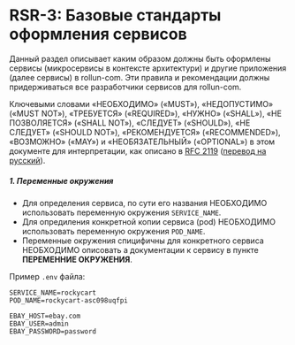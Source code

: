 
RSR-3: Базовые стандарты оформления сервисов
============================================

Данный раздел описывает каким образом должны быть оформлены сервисы (микросервисы в контексте архитектури)
и другие приложения (далее сервисы) в rollun-com. 
Эти правила и рекомендации должны придерживаться все разработчики сервисов для rollun-com.

Ключевыми словами «НЕОБХОДИМО» («MUST»), «НЕДОПУСТИМО» («MUST NOT»), «ТРЕБУЕТСЯ» («REQUIRED»), 
«НУЖНО» («SHALL»), «НЕ ПОЗВОЛЯЕТСЯ» («SHALL NOT»), «СЛЕДУЕТ» («SHOULD»), «НЕ СЛЕДУЕТ» («SHOULD NOT»), 
«РЕКОМЕНДУЕТСЯ» («RECOMMENDED»), «ВОЗМОЖНО» («MAY») и «НЕОБЯЗАТЕЛЬНЫЙ» («OPTIONAL») в этом документе 
для интерпретации, как описано в [RFC 2119](http://www.ietf.org/rfc/rfc2119.txt) 
([перевод на русский](http://rfc.com.ru/rfc2119.htm)).


##### 1. Переменные окружения

* Для определения сервиса, по сути его названия НЕОБХОДИМО использовать переменную окружения `SERVICE_NAME`.
* Для опредиления конкретной копии сервиса (pod) НЕОБХОДИМО использовать переменную окружения `POD_NAME`.
* Переменные окружения спицифичны для конкретного сервиса НЕОБХОДИМО описовать а документации к сервису
 в пункте **ПЕРЕМЕННИЕ ОКРУЖЕНИЯ**.

Пример `.env` файла:
    
```
SERVICE_NAME=rockycart
POD_NAME=rockycart-asc098uqfpi

EBAY_HOST=ebay.com
EBAY_USER=admin
EBAY_PASSWORD=password
```
